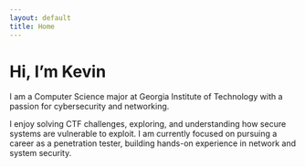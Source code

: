 ```yaml
---
layout: default
title: Home
---
```


# Hi, I’m Kevin

I am a Computer Science major at Georgia Institute of Technology with a passion for cybersecurity and networking. 

I enjoy solving CTF challenges, exploring, and understanding how secure systems are vulnerable to exploit. I am currently focused on pursuing a career as a penetration tester, building hands-on experience in network and system security.



